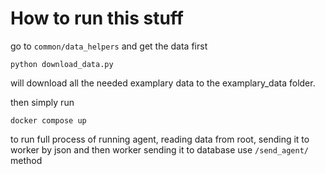 # How to run this stuff

go to `common/data_helpers` and get the data first


```
python download_data.py
```

will download all the needed examplary data to the examplary_data folder.

then simply run

```
docker compose up
```

to run full process of running agent, reading data from root, sending it to worker by json and then worker sending it to database use `/send_agent/` method

